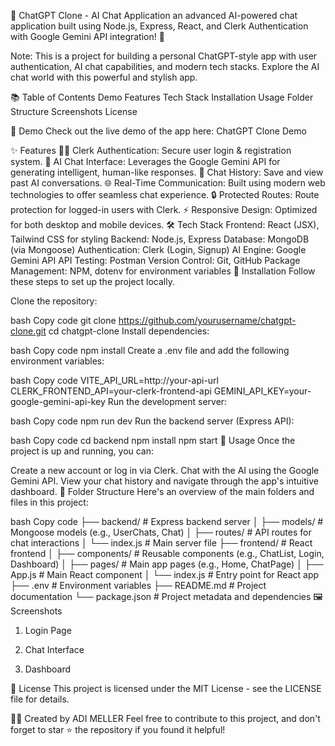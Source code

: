 🧠 ChatGPT Clone - AI Chat Application
an advanced AI-powered chat application built using Node.js, Express, React, and Clerk Authentication with Google Gemini API integration! 🚀

Note: This is a project for building a personal ChatGPT-style app with user authentication, AI chat capabilities, and modern tech stacks. Explore the AI chat world with this powerful and stylish app.


📚 Table of Contents
Demo
Features
Tech Stack
Installation
Usage
Folder Structure
Screenshots
License

🌟 Demo
Check out the live demo of the app here: ChatGPT Clone Demo

✨ Features
🧑‍💻 Clerk Authentication: Secure user login & registration system.
🤖 AI Chat Interface: Leverages the Google Gemini API for generating intelligent, human-like responses.
💬 Chat History: Save and view past AI conversations.
🌐 Real-Time Communication: Built using modern web technologies to offer seamless chat experience.
🔒 Protected Routes: Route protection for logged-in users with Clerk.
⚡ Responsive Design: Optimized for both desktop and mobile devices.
🛠️ Tech Stack
Frontend: React (JSX), Tailwind CSS for styling
Backend: Node.js, Express
Database: MongoDB (via Mongoose)
Authentication: Clerk (Login, Signup)
AI Engine: Google Gemini API
API Testing: Postman
Version Control: Git, GitHub
Package Management: NPM, dotenv for environment variables
🚀 Installation
Follow these steps to set up the project locally.

Clone the repository:

bash
Copy code
git clone https://github.com/yourusername/chatgpt-clone.git
cd chatgpt-clone
Install dependencies:

bash
Copy code
npm install
Create a .env file and add the following environment variables:

bash
Copy code
VITE_API_URL=http://your-api-url
CLERK_FRONTEND_API=your-clerk-frontend-api
GEMINI_API_KEY=your-google-gemini-api-key
Run the development server:

bash
Copy code
npm run dev
Run the backend server (Express API):

bash
Copy code
cd backend
npm install
npm start
📖 Usage
Once the project is up and running, you can:

Create a new account or log in via Clerk.
Chat with the AI using the Google Gemini API.
View your chat history and navigate through the app's intuitive dashboard.
📂 Folder Structure
Here's an overview of the main folders and files in this project:

bash
Copy code
├── backend/               # Express backend server
│   ├── models/            # Mongoose models (e.g., UserChats, Chat)
│   ├── routes/            # API routes for chat interactions
│   └── index.js           # Main server file
├── frontend/              # React frontend
│   ├── components/        # Reusable components (e.g., ChatList, Login, Dashboard)
│   ├── pages/             # Main app pages (e.g., Home, ChatPage)
│   ├── App.js             # Main React component
│   └── index.js           # Entry point for React app
├── .env                   # Environment variables
├── README.md              # Project documentation
└── package.json           # Project metadata and dependencies
🖼️ Screenshots
1. Login Page

2. Chat Interface

3. Dashboard

📄 License
This project is licensed under the MIT License - see the LICENSE file for details.

👨‍💻 Created by ADI MELLER
Feel free to contribute to this project, and don't forget to star ⭐ the repository if you found it helpful!

